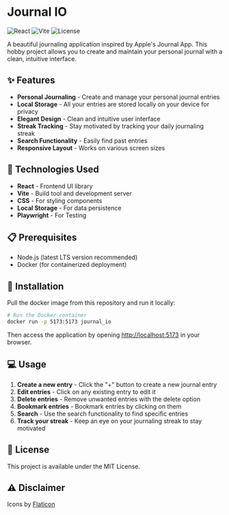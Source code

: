 # Journal IO

![React](https://img.shields.io/badge/React-19.1.0-blue?logo=react)
![Vite](https://img.shields.io/badge/Vite-6.3.5-646CFF?logo=vite)
![License](https://img.shields.io/badge/License-MIT-green)

A beautiful journaling application inspired by Apple's Journal App. This hobby project allows you to create and maintain your personal journal with a clean, intuitive interface.

## ✨ Features

- **Personal Journaling** - Create and manage your personal journal entries
- **Local Storage** - All your entries are stored locally on your device for privacy
- **Elegant Design** - Clean and intuitive user interface
- **Streak Tracking** - Stay motivated by tracking your daily journaling streak
- **Search Functionality** - Easily find past entries
- **Responsive Layout** - Works on various screen sizes

## 🚀 Technologies Used

- **React** - Frontend UI library
- **Vite** - Build tool and development server
- **CSS** - For styling components
- **Local Storage** - For data persistence
- **Playwright** - For Testing

## 📋 Prerequisites

- Node.js (latest LTS version recommended)
- Docker (for containerized deployment)

## 🔧 Installation

Pull the docker image from this repository and run it locally:

```bash
# Run the Docker container
docker run -p 5173:5173 journal_io
```

Then access the application by opening [http://localhost:5173](http://localhost:5173) in your browser.

## 💻 Usage

1. **Create a new entry** - Click the "+" button to create a new journal entry
2. **Edit entries** - Click on any existing entry to edit it
3. **Delete entries** - Remove unwanted entries with the delete option
4. **Bookmark entries** - Bookmark entries by clicking on them
5. **Search** - Use the search functionality to find specific entries
6. **Track your streak** - Keep an eye on your journaling streak to stay motivated

## 📝 License

This project is available under the MIT License.

## ⚠️ Disclaimer

Icons by [Flaticon](https://www.flaticon.com/)
